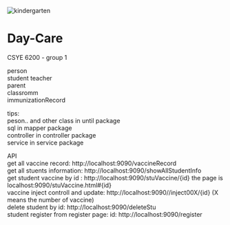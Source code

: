 ![kindergarten](https://www.spsd.sk.ca/Schools/elementaryprograms/kindergarten/PublishingImages/Kindergarten%202017.jpg)
# Day-Care
CSYE 6200 - group 1

person\
student
teacher\
parent\
classromm\
immunizationRecord

tips: \
peson.. and other class in until package\
sql in mapper package\
controller in controller package\
service in service package

 API\
get all vaccine record: http://localhost:9090/vaccineRecord \
get all stuents information: http://localhost:9090/showAllStudentInfo \
get student vaccine by id : http://localhost:9090/stuVaccine/{id}    the page is localhost:9090/stuVaccine.html#{id} \
vaccine inject controll and update: http://localhost:9090//inject00X/{id}   (X means the number of vaccine)\
delete student by id: http://localhost:9090/deleteStu\
student register from register page: id: http://localhost:9090/register